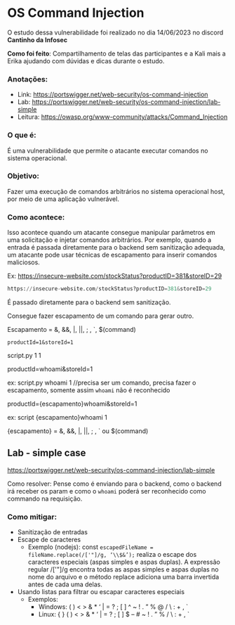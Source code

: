 # OS Command Injection
O estudo dessa vulnerabilidade foi realizado no dia 14/06/2023 no discord **Cantinho da Infosec**

**Como foi feito**: Compartilhamento de telas das participantes e a Kali mais a Erika ajudando com dúvidas e dicas durante o estudo.

### Anotações:

- Link: https://portswigger.net/web-security/os-command-injection
- Lab: https://portswigger.net/web-security/os-command-injection/lab-simple
- Leitura: https://owasp.org/www-community/attacks/Command_Injection

### O que é: 
É uma vulnerabilidade que permite o atacante executar comandos no sistema operacional.

### Objetivo:
Fazer uma execução de comandos arbitrários no sistema operacional host, por meio de uma aplicação vulnerável. 

### Como acontece: 

Isso acontece quando um atacante consegue manipular parâmetros em uma solicitação e injetar comandos arbitrários. Por exemplo, quando a entrada é passada diretamente para o backend sem sanitização adequada, um atacante pode usar técnicas de escapamento para inserir comandos maliciosos.

Ex:
https://insecure-website.com/stockStatus?productID=381&storeID=29

```py
https://insecure-website.com/stockStatus?productID=381&storeID=29
```

É passado diretamente para o backend sem sanitização. 

Consegue fazer escapamento de um comando para gerar outro. 

Escapamento = &, &&, |, ||, ; , `, $(command)


<code>productId=1&storeId=1</code>

script.py 1 1

productId=whoami&storeId=1

ex: script.py whoami 1 //precisa ser um comando, precisa fazer o escapamento, somente assim `whoami` não é reconhecido

productId={escapamento}whoami&storeId=1

ex: script {escapamento}whoami 1

{escapamento} = &, &&, |, ||, ; , ` ou $(command)

## Lab - simple case

https://portswigger.net/web-security/os-command-injection/lab-simple

Como resolver: Pense como é enviando para o backend, como o backend irá receber os param e como o `whoami` poderá ser reconhecido como commando na requisição.

### Como mitigar: 

- Sanitização de entradas 
- Escape de caracteres
    - Exemplo (nodejs): const `escapedFileName = fileName.replace(/['"]/g, ‘\\$&’);` realiza o escape dos caracteres especiais (aspas simples e aspas duplas). A expressão regular /['"]/g encontra todas as aspas simples e aspas duplas no nome do arquivo e o método replace adiciona uma barra invertida antes de cada uma delas.
- Usando listas para filtrar ou escapar caracteres especiais
    - Exemplos:
        - Windows: ( ) < > & * ‘ | = ? ; [ ] ^ ~ ! . ” % @ / \ : + , `
        - Linux: { } ( ) < > & * ‘ | = ? ; [ ] $ – # ~ ! . ” % / \ : + , `
  

